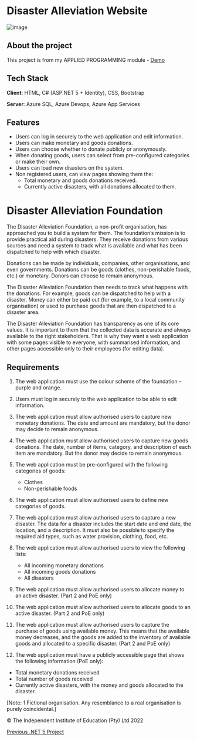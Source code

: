 # Disaster Alleviation Website
![image](https://github.com/Denzel-Witbooi/DisasterReliefWebApp/assets/77748858/1cf976cb-3aa9-49bf-875d-2fa9ef82a35a)

## About the project
This project is from my APPLIED PROGRAMMING module - [Demo](https://youtu.be/nUPYDKHNbQI)

## Tech Stack
**Client**: HTML, C# (ASP.NET 5 + Identity), CSS, Bootstrap

**Server**: Azure SQL, Azure Devops, Azure App Services

## Features
- Users can log in securely to the web application and edit information.
- Users can make monetary and goods donations.
- Users can choose whether to donate publicly or anonymously.
- When donating goods, users can select from pre-configured categories or make their own.
- Users can load new disasters on the system.
- Non registered users, can view pages showing them the:
  -   Total monetary and goods donations received.
  -   Currently active disasters, with all donations allocated to them.
 
# Disaster Alleviation Foundation

The Disaster Alleviation Foundation, a non-profit organisation, has approached you to build a system for them. The foundation’s mission is to provide practical aid during disasters. They receive donations from various sources and need a system to track what is available and what has been dispatched to help with which disaster.

Donations can be made by individuals, companies, other organisations, and even governments. Donations can be goods (clothes, non-perishable foods, etc.) or monetary. Donors can choose to remain anonymous.

The Disaster Alleviation Foundation then needs to track what happens with the donations. For example, goods can be dispatched to help with a disaster. Money can either be paid out (for example, to a local community organisation) or used to purchase goods that are then dispatched to a disaster area.

The Disaster Alleviation Foundation has transparency as one of its core values. It is important to them that the collected data is accurate and always available to the right stakeholders. That is why they want a web application with some pages visible to everyone, with summarised information, and other pages accessible only to their employees (for editing data).

## Requirements

1. The web application must use the colour scheme of the foundation – purple and orange.
2. Users must log in securely to the web application to be able to edit information.
3. The web application must allow authorised users to capture new monetary donations. The date and amount are mandatory, but the donor may decide to remain anonymous.
4. The web application must allow authorised users to capture new goods donations. The date, number of items, category, and description of each item are mandatory. But the donor may decide to remain anonymous.
5. The web application must be pre-configured with the following categories of goods:
   - Clothes
   - Non-perishable foods

6. The web application must allow authorised users to define new categories of goods.
7. The web application must allow authorised users to capture a new disaster. The data for a disaster includes the start date and end date, the location, and a description. It must also be possible to specify the required aid types, such as water provision, clothing, food, etc.
8. The web application must allow authorised users to view the following lists:
   - All incoming monetary donations
   - All incoming goods donations
   - All disasters

9. The web application must allow authorised users to allocate money to an active disaster. (Part 2 and PoE only)
10. The web application must allow authorised users to allocate goods to an active disaster. (Part 2 and PoE only)
11. The web application must allow authorised users to capture the purchase of goods using available money. This means that the available money decreases, and the goods are added to the inventory of available goods and allocated to a specific disaster. (Part 2 and PoE only)

12. The web application must have a publicly accessible page that shows the following information (PoE only):
   - Total monetary donations received
   - Total number of goods received
   - Currently active disasters, with the money and goods allocated to the disaster.

[Note: 1 Fictional organisation. Any resemblance to a real organisation is purely coincidental.]

© The Independent Institute of Education (Pty) Ltd 2022

[Previous .NET 5 Project](https://github.com/Denzel-Witbooi/DisasterReliefWebApp)

